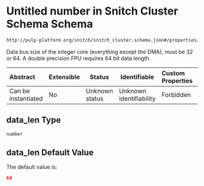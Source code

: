 # Untitled number in Snitch Cluster Schema Schema

```txt
http://pulp-platform.org/snitch/snitch_cluster.schema.json#/properties/data_len
```

Data bus size of the integer core (everything except the DMA), must be 32 or 64. A double precision FPU requires 64 bit data length.


| Abstract            | Extensible | Status         | Identifiable            | Custom Properties | Additional Properties | Access Restrictions | Defined In                                                                        |
| :------------------ | ---------- | -------------- | ----------------------- | :---------------- | --------------------- | ------------------- | --------------------------------------------------------------------------------- |
| Can be instantiated | No         | Unknown status | Unknown identifiability | Forbidden         | Allowed               | none                | [snitch_cluster.schema.json\*](snitch_cluster.schema.json "open original schema") |

## data_len Type

`number`

## data_len Default Value

The default value is:

```json
64
```

